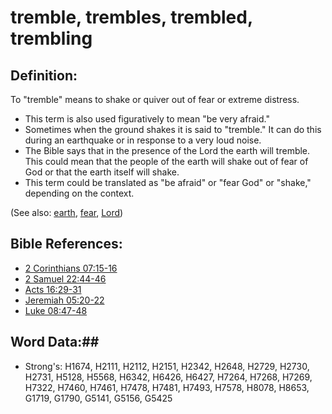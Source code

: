 # tremble, trembles, trembled, trembling #

## Definition: ##

To "tremble" means to shake or quiver out of fear or extreme distress.

* This term is also used figuratively to mean "be very afraid."
* Sometimes when the ground shakes it is said to "tremble." It can do this during an earthquake or in response to  a very loud noise.
* The Bible says that in the presence of the Lord the earth will tremble. This could mean that the people of the earth will shake out of fear of God or that the earth itself will shake.
* This term could be translated as "be afraid" or "fear God" or "shake," depending on the context.


(See also: [earth](earth.md), [fear](../kt/fear.md), [Lord](../kt/lord.md))

## Bible References: ##

* [2 Corinthians 07:15-16](rc://en/tn/help/2co/07/15)
* [2 Samuel 22:44-46](rc://en/tn/help/2sa/22/44)
* [Acts 16:29-31](rc://en/tn/help/act/16/29)
* [Jeremiah 05:20-22](rc://en/tn/help/jer/05/20)
* [Luke 08:47-48](rc://en/tn/help/luk/08/47)

## Word Data:##

* Strong's: H1674, H2111, H2112, H2151, H2342, H2648, H2729, H2730, H2731, H5128, H5568, H6342, H6426, H6427, H7264, H7268, H7269, H7322, H7460, H7461, H7478, H7481, H7493, H7578, H8078, H8653, G1719, G1790, G5141, G5156, G5425
